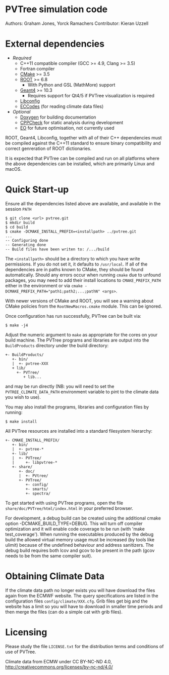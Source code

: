 PVTree simulation code
=======================

Authors:  Graham Jones, Yorck Ramachers
Contributor: Kieran Uzzell


External dependencies
=====================
- *Required*
  - C++11 compatible compiler (GCC >= 4.9, Clang >= 3.5)
  - Fortran compiler
  - [CMake](https://cmake.org) >= 3.5
  - [ROOT](https://root.cern.ch) >= 6.8
    - With Python and GSL (MathMore) support
  - [Geant4](https://geant4.cern.ch) >= 10.3
    - Requires support for Qt4/5 if PVTree visualization is required
  - [Libconfig](http://www.hyperrealm.com/libconfig/)
  - [ECCodes](https://software.ecmwf.int/wiki/display/ECC/ecCodes+Home) (for reading climate data files)
- *Optional*
  - [Doxygen](http://doxygen.org) for building documentation
  - [CPPCheck](https://sourceforge.net/projects/cppcheck/) for static analysis during development
  - [EO](https://sourceforge.net/projects/eodev/) for future optimisation, not currently used

ROOT, Geant4, Libconfig, together with all of their C++ dependencies must be compiled
against the C++11 standard to ensure binary compatibility and correct genreration
of ROOT dictionaries.

It is expected that PVTree can be compiled and run on all platforms where the above
dependencies can be installed, which are primarily Linux and macOS.


Quick Start-up
==============
Ensure all the dependencies listed above are available, and available in the session `PATH`

``` console
$ git clone <url> pvtree.git
$ mkdir build
$ cd build
$ cmake -DCMAKE_INSTALL_PREFIX=<installpath> ../pvtree.git
...
-- Configuring done
-- Generating done
-- Build files have been writen to: /.../build
```

The `<installpath>` should be a directory to which you have write permissions. If you
do not set it, it defaults to `/usr/local`. If all of the dependencies are in paths known
to CMake, they should be found automatically. Should any errors occur when running `cmake`
due to unfound packages, you may need to add their install locations to `CMAKE_PREFIX_PATH`
either in the environment or via `cmake -DCMAKE_PREFIX_PATH="path1;path2;...;pathN" <args>`.

With newer versions of CMake and ROOT, you will see a warning about
CMake policies from the `RootNewMacros.cmake` module. This can be
ignored.

Once configuration has run successfully, PVTree can be built via:

``` console
$ make -j4
```

Adjust the numeric argument to `make` as appropriate for the cores on your
build machine. The PVTree programs and libraries are output into the `BuildProducts`
directory under the build directory:

```console
+- BuildProducts/
   +- bin/
   |  +- pvtree-XXX
   + lib/
     +- PVTree/
        + lib...
```

and may be run directly (NB: you will need to set the `PVTREE_CLIMATE_DATA_PATH`
environment variable to pint to the climate data you wish to use).

You may also install the programs, libraries and configuration files by running:

```console
$ make install
```

All PVTree resources are installed into a standard filesystem hierarchy:

```
+- CMAKE_INSTALL_PREFIX/
   +- bin/
   |  +- pvtree-*
   +- lib/
   |  +- PVTree/
   |     +- libpvtree-*
   +- share/
      +- doc/
      |  +- PVtree/
      +- PVTree/
         +- config/
         +- smarts/
         +- spectra/
```

To get started with using PVTree programs, open the file `share/doc/PVTree/html/index.html`
in your preferred browser.

For development, a debug build can be created using the additional cmake option
-DCMAKE_BUILD_TYPE=DEBUG. This will turn off compiler optimization and
it will enable code coverage to be run (with 'make test_coverage'). When running
the executables produced by the debug build the allowed virtual memory usage
must be increased (by tools like ulimit) because of the undefined behaviour and
address sanitizers. The debug build requires both lcov and gcov to be present in
the path (gcov needs to be from the same compiler suit).


Obtaining Climate Data
======================
If the climate data path no longer exists you will have download the files again
from the ECMWF website. The query specifications are listed in the configuration
files `config/climate/XXX.cfg`. Grib files get big and the website has a limit so you
will have to download in smaller time periods and then merge the files (can do a
simple cat with grib files).



Licensing
=========
Please study the file ``LICENSE.txt`` for the distribution terms and
conditions of use of PVTree.

Climate data from ECMW under CC BY-NC-ND 4.0, http://creativecommons.org/licenses/by-nc-nd/4.0/


